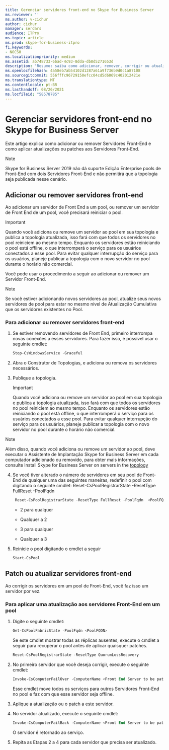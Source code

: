```yaml
---
title: Gerenciar servidores front-end no Skype for Business Server
ms.reviewer: ''
ms.author: v-cichur
author: cichur
manager: serdars
audience: ITPro
ms.topic: article
ms.prod: skype-for-business-itpro
f1.keywords:
- NOCSH
ms.localizationpriority: medium
ms.assetid: ab748733-6bad-4c93-8dda-db8d5271653d
description: 'Resumo: saiba como adicionar, remover, corrigir ou atualizar Servidores Front-End no Skype for Business Server.'
ms.openlocfilehash: 4a58eb7ab54102d1287a61a9f736b9d0c1a87108
ms.sourcegitcommit: 556fffc96729150efcc04cd5d6069c402012421e
ms.translationtype: MT
ms.contentlocale: pt-BR
ms.lasthandoff: 08/26/2021
ms.locfileid: "58578785"
---
```

# <a name="manage-front-end-servers-in-skype-for-business-server"></a>Gerenciar servidores front-end no Skype for Business Server
 
Este artigo explica como adicionar ou remover Servidores Front-End e como aplicar atualizações ou patches aos Servidores Front-End.

  > [!NOTE]
> Skype for Business Server 2019 não dá suporte Edição Enterprise pools de Front-End com dois Servidores Front-End e não permitirá que a topologia seja publicada nesse cenário.

## <a name="add-or-remove-front-end-servers"></a>Adicionar ou remover servidores front-end
  
Ao adicionar um servidor de Front End a um pool, ou remover um servidor de Front End de um pool, você precisará reiniciar o pool. 
  
> [!IMPORTANT]
> Quando você adiciona ou remove um servidor ao pool em sua topologia e publica a topologia atualizada, isso fará com que todos os servidores no pool reiniciem ao mesmo tempo. Enquanto os servidores estão reiniciando o pool está offline, o que interromperá o serviço para os usuários conectados a esse pool. Para evitar qualquer interrupção do serviço para os usuários, planeje publicar a topologia com o novo servidor no pool durante o horário não comercial. 
  
Você pode usar o procedimento a seguir ao adicionar ou remover um Servidor Front-End.
  
> [!NOTE]
> Se você estiver adicionando novos servidores ao pool, atualize seus novos servidores de pool para estar no mesmo nível de Atualização Cumulativa que os servidores existentes no Pool. 
  
### <a name="to-add-or-remove-front-end-servers"></a>Para adicionar ou remover servidores front-end

1. Se estiver removendo servidores de Front End, primeiro interrompa novas conexões a esses servidores. Para fazer isso, é possível usar o seguinte cmdlet:
    
   ```PowerShell
   Stop-CsWindowsService -Graceful
   ```

2. Abra o Construtor de Topologias, e adiciona ou remova os servidores necessários. 
    
3. Publique a topologia.
    
    > [!IMPORTANT]
    > Quando você adiciona ou remove um servidor ao pool em sua topologia e publica a topologia atualizada, isso fará com que todos os servidores no pool reiniciem ao mesmo tempo. Enquanto os servidores estão reiniciando o pool está offline, o que interromperá o serviço para os usuários conectados a esse pool. Para evitar qualquer interrupção do serviço para os usuários, planeje publicar a topologia com o novo servidor no pool durante o horário não comercial. 
  
  > [!NOTE]
> Além disso, quando você adiciona ou remove um servidor ao pool, deve executar o Assistente de Implantação Skype for Business Server em cada computador adicionado ou removido, para obter mais informações, consulte Install Skype for Business Server on servers in the [topology](../../deploy/install/install-skype-for-business-server.md)
  
4. Se você tiver alterado o número de servidores em seu pool de Front-End de qualquer uma das seguintes maneiras, redefinir o pool com digitando o seguinte cmdlet: Reset-CsPoolRegistrarState -ResetType FullReset -PoolFqdn 
    
   ```PowerShell
    Reset-CsPoolRegistrarState -ResetType FullReset -PoolFqdn  <PoolFQDN>
   ```

     - 2 para qualquer
    
     - Qualquer a 2
    
     - 3 para qualquer
    
     - Qualquer a 3
    
5. Reinicie o pool digitando o cmdlet a seguir
    
   ```PowerShell
   Start-CsPool
   ```

## <a name="patch-or-update-front-end-servers"></a>Patch ou atualizar servidores front-end

Ao corrigir os servidores em um pool de Front-End, você faz isso um servidor por vez. 
  
### <a name="to-apply-an-upgrade-to-the-front-end-servers-in-a-pool"></a>Para aplicar uma atualização aos servidores Front-End em um pool

1. Digite o seguinte cmdlet:
    
   ```PowerShell
   Get-CsPoolFabricState -PoolFqdn <PoolFQDN>
   ```

     Se este cmdlet mostrar todas as réplicas ausentes, execute o cmdlet a seguir para recuperar o pool antes de aplicar quaisquer patches.
    
   ```PowerShell
   Reset-CsPoolRegistrarState -ResetType QuorumLossRecovery
   ```

2. No primeiro servidor que você deseja corrigir, execute o seguinte cmdlet:
    
   ```PowerShell
   Invoke-CsComputerFailOver -ComputerName <Front End Server to be patched>
   ```

    Esse cmdlet move todos os serviços para outros Servidores Front-End no pool e faz com que esse servidor seja offline.
    
3. Aplique a atualização ou o patch a este servidor.
    
4. No servidor atualizado, execute o seguinte cmdlet:
    
   ```PowerShell
   Invoke-CsComputerFailBack -ComputerName <Front End Server to be patched>
   ```

    O servidor é retornado ao serviço.
    
5. Repita as Etapas 2 a 4 para cada servidor que precisa ser atualizado.
